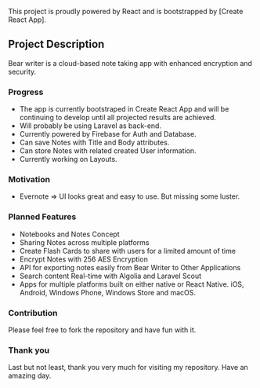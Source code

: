 This project is proudly powered by React and is bootstrapped by [Create React App].

## Project Description
Bear writer is a cloud-based note taking app with enhanced encryption and security.

### Progress
* The app is currently bootstraped in Create React App and will be continuing to develop until all projected results are achieved.
* Will probably be using Laravel as back-end.
* Currently powered by Firebase for Auth and Database.
* Can save Notes with Title and Body attributes.
* Can store Notes with related created User information.
* Currently working on Layouts.

### Motivation
* Evernote => UI looks great and easy to use. But missing some luster.

### Planned Features
* Notebooks and Notes Concept
* Sharing Notes across multiple platforms
* Create Flash Cards to share with users for a limited amount of time
* Encrypt Notes with 256 AES Encryption
* API for exporting notes easily from Bear Writer to Other Applications
* Search content Real-time with Algolia and Laravel Scout
* Apps for multiple platforms built on either native or React Native. iOS, Android, Windows Phone, Windows Store and macOS.

### Contribution
Please feel free to fork the repository and have fun with it. 

### Thank you
Last but not least, thank you very much for visiting my repository. Have an amazing day.